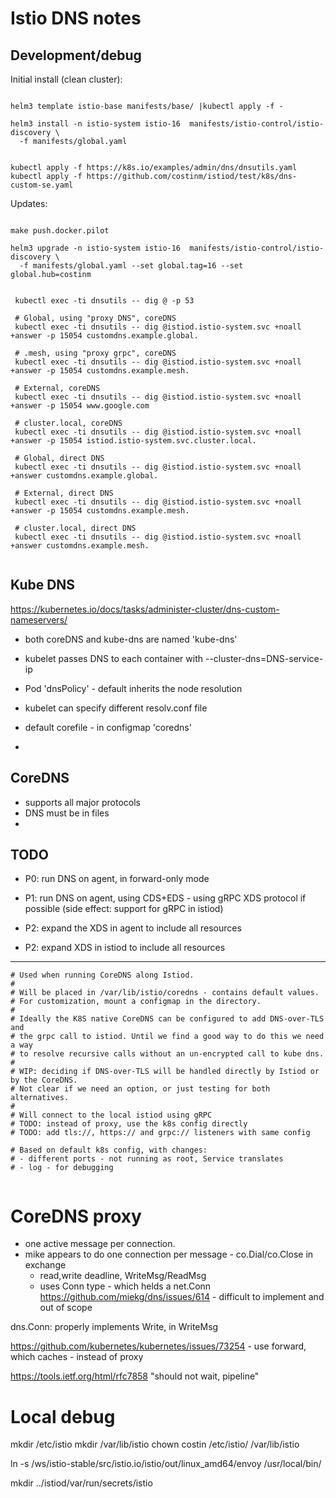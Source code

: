 # Istio DNS notes

## Development/debug

Initial install (clean cluster):
```

helm3 template istio-base manifests/base/ |kubectl apply -f -

helm3 install -n istio-system istio-16  manifests/istio-control/istio-discovery \
  -f manifests/global.yaml


kubectl apply -f https://k8s.io/examples/admin/dns/dnsutils.yaml
kubectl apply -f https://github.com/costinm/istiod/test/k8s/dns-custom-se.yaml

```

Updates:

```

make push.docker.pilot

helm3 upgrade -n istio-system istio-16  manifests/istio-control/istio-discovery \
  -f manifests/global.yaml --set global.tag=16 --set global.hub=costinm


 kubectl exec -ti dnsutils -- dig @ -p 53 

 # Global, using "proxy DNS", coreDNS
 kubectl exec -ti dnsutils -- dig @istiod.istio-system.svc +noall +answer -p 15054 customdns.example.global.

 # .mesh, using "proxy grpc", coreDNS
 kubectl exec -ti dnsutils -- dig @istiod.istio-system.svc +noall +answer -p 15054 customdns.example.mesh.

 # External, coreDNS
 kubectl exec -ti dnsutils -- dig @istiod.istio-system.svc +noall +answer -p 15054 www.google.com
 
 # cluster.local, coreDNS
 kubectl exec -ti dnsutils -- dig @istiod.istio-system.svc +noall +answer -p 15054 istiod.istio-system.svc.cluster.local.
  
 # Global, direct DNS
 kubectl exec -ti dnsutils -- dig @istiod.istio-system.svc +noall +answer customdns.example.global.

 # External, direct DNS
 kubectl exec -ti dnsutils -- dig @istiod.istio-system.svc +noall +answer -p 15054 customdns.example.mesh.
 
 # cluster.local, direct DNS
 kubectl exec -ti dnsutils -- dig @istiod.istio-system.svc +noall +answer customdns.example.mesh.
   
```

## Kube DNS

https://kubernetes.io/docs/tasks/administer-cluster/dns-custom-nameservers/

- both coreDNS and kube-dns are named 'kube-dns'
- kubelet passes DNS to each container with --cluster-dns=DNS-service-ip
- Pod 'dnsPolicy' - default inherits the node resolution
- kubelet can specify different resolv.conf file

- default corefile - in configmap 'coredns'
- 

## CoreDNS

- supports all major protocols
- DNS must be in files
- 

## TODO

- P0:  run DNS on agent, in forward-only mode

- P1: run DNS on agent, using CDS+EDS - using gRPC 
XDS protocol if possible (side effect: support for gRPC in istiod)

- P2: expand the XDS in agent to include all resources 
- P2: expand XDS in istiod to include all resources

----
```
# Used when running CoreDNS along Istiod.
#
# Will be placed in /var/lib/istio/coredns - contains default values.
# For customization, mount a configmap in the directory.
#
# Ideally the K8S native CoreDNS can be configured to add DNS-over-TLS and
# the grpc call to istiod. Until we find a good way to do this we need a way
# to resolve recursive calls without an un-encrypted call to kube dns.
#
# WIP: deciding if DNS-over-TLS will be handled directly by Istiod or by the CoreDNS.
# Not clear if we need an option, or just testing for both alternatives.
#
# Will connect to the local istiod using gRPC
# TODO: instead of proxy, use the k8s config directly
# TODO: add tls://, https:// and grpc:// listeners with same config

# Based on default k8s config, with changes:
# - different ports - not running as root, Service translates
# - log - for debugging


```

# CoreDNS proxy

- one active message per connection.
- mike appears to do one connection per message - co.Dial/co.Close in exchange
    - read,write deadline, WriteMsg/ReadMsg
    - uses Conn type - which helds a net.Conn 
https://github.com/miekg/dns/issues/614 - difficult to implement and out of scope

dns.Conn: properly implements Write, in WriteMsg

https://github.com/kubernetes/kubernetes/issues/73254 - use forward, which caches - instead of proxy

https://tools.ietf.org/html/rfc7858 "should not wait, pipeline"

# Local debug

mkdir /etc/istio
mkdir /var/lib/istio
chown costin /etc/istio/ /var/lib/istio

ln -s /ws/istio-stable/src/istio.io/istio/out/linux_amd64/envoy /usr/local/bin/

mkdir ../istiod/var/run/secrets/istio
